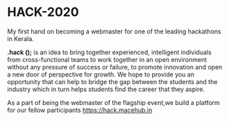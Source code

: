 # HACK-2020
My first hand on becoming a webmaster for one of the leading hackathons in Kerala.

**.hack ();** is an idea to bring together experienced, intelligent individuals
from cross-functional teams to work together in an open environment
without any pressure of success or failure, to promote innovation and open
a new door of perspective for growth. We hope to provide you an
opportunity that can help to bridge the gap between the students and the
industry which in turn helps students find the career that they aspire.

As a part of being the webmaster of the flagship event,we build a platform for our fellow participants
https://hack.macehub.in
